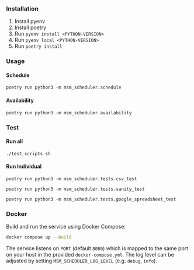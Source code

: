 ### Installation

1. Install pyenv
2. Install poetry
3. Run `pyenv install <PYTHON-VERSION>`
4. Run `pyenv local <PYTHON-VERSION>`
5. Run `poetry install`

### Usage

#### Schedule
```
poetry run python3 -m msm_scheduler.schedule
```

#### Availability
```
poetry run python3 -m msm_scheduler.availability
```

### Test

#### Run all
```
./test_scripts.sh
```

#### Run Individual
```
poetry run python3 -m msm_scheduler.tests.csv_test
```
```
poetry run python3 -m msm_scheduler.tests.sanity_test
```
```
poetry run python3 -m msm_scheduler.tests.google_spreadsheet_test

```

### Docker

Build and run the service using Docker Compose:

```bash
docker compose up --build
```

The service listens on `PORT` (default `8080`) which is mapped to the same port on
your host in the provided `docker-compose.yml`. The log level can be adjusted by
setting `MSM_SCHEDULER_LOG_LEVEL` (e.g. `debug`, `info`).
